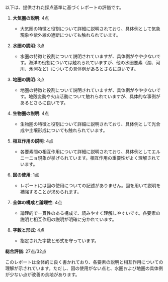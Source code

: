 以下は、提供された採点基準に基づくレポートの評価です。

1. **大気圏の説明**: 4点
   - 大気圏の特徴と役割について詳細に説明されており、具体例として気象現象や紫外線の遮断についても触れられています。

2. **水圏の説明**: 3点
   - 水圏の特徴と役割について説明されていますが、具体例がやや少ないです。海洋の役割については触れられていますが、他の水圏要素（湖、河川、氷河など）についての具体例があるとさらに良いです。

3. **地圏の説明**: 3点
   - 地圏の特徴と役割について説明されていますが、具体例がやや少ないです。地殻変動や火山活動について触れられていますが、具体的な事例があるとさらに良いです。

4. **生物圏の説明**: 4点
   - 生物圏の特徴と役割について詳細に説明されており、具体例として光合成や土壌形成についても触れられています。

5. **相互作用の説明**: 4点
   - 各要素間の相互作用について詳細に説明されており、具体例としてエルニーニョ現象が挙げられています。相互作用の重要性がよく理解されています。

6. **図の使用**: 1点
   - レポートには図の使用についての記述がありません。図を用いて説明を補強することが求められます。

7. **全体の構成と論理性**: 4点
   - 論理的で一貫性のある構成で、読みやすく理解しやすいです。各要素の説明と相互作用の説明が明確に分かれています。

8. **字数と形式**: 4点
   - 指定された字数と形式を守っています。

**総合評価**: 27点/32点

このレポートは全体的に良く書かれており、各要素の説明と相互作用についての理解が示されています。ただし、図の使用がない点と、水圏および地圏の具体例が少ない点が改善の余地があります。
